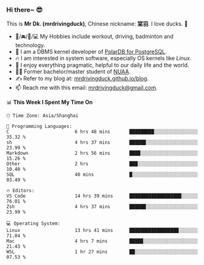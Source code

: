 ### Hi there~ 😎

This is **Mr Dk. (mrdrivingduck)**, Chinese nickname: **棠羽**. I love ducks. 🦆

- 💪/🚘/🏸/💻 My Hobbies include workout, driving, badminton and technology.
- 🍊 I am a DBMS kernel developer of [PolarDB for PostgreSQL](https://github.com/ApsaraDB/PolarDB-for-PostgreSQL).
- 🔥 I am interested in system software, especially OS kernels like *Linux*.
- 🔧 I enjoy everything pragmatic, helpful to our daily life and the world.
- 👨‍🎓 Former bachelor/master student of [NUAA](https://en.wikipedia.org/wiki/Nanjing_University_of_Aeronautics_and_Astronautics).
- ✍ Refer to my blog at: [mrdrivingduck.github.io/blog](https://mrdrivingduck.github.io/blog/).
- 📫 Reach me with this email: [mrdrivingduck@gmail.com](mailto:mrdrivingduck@gmail.com).

<!--START_SECTION:waka-->
📊 **This Week I Spent My Time On** 

```text
🕑︎ Time Zone: Asia/Shanghai

💬 Programming Languages: 
C                        6 hrs 48 mins       █████████░░░░░░░░░░░░░░░░   35.32 % 
sh                       4 hrs 37 mins       ██████░░░░░░░░░░░░░░░░░░░   23.99 % 
Markdown                 2 hrs 56 mins       ████░░░░░░░░░░░░░░░░░░░░░   15.26 % 
Other                    2 hrs               ███░░░░░░░░░░░░░░░░░░░░░░   10.40 % 
SQL                      40 mins             █░░░░░░░░░░░░░░░░░░░░░░░░   03.49 % 

🔥 Editors: 
VS Code                  14 hrs 39 mins      ███████████████████░░░░░░   76.01 % 
Zsh                      4 hrs 37 mins       ██████░░░░░░░░░░░░░░░░░░░   23.99 % 

💻 Operating System: 
Linux                    13 hrs 41 mins      ██████████████████░░░░░░░   71.04 % 
Mac                      4 hrs 7 mins        █████░░░░░░░░░░░░░░░░░░░░   21.43 % 
WSL                      1 hr 27 mins        ██░░░░░░░░░░░░░░░░░░░░░░░   07.53 % 
```


<!--END_SECTION:waka-->

<!-- ![Mr Dk.'s GitHub Stats](https://github-readme-stats.vercel.app/api?username=mrdrivingduck&count_private&show_icons=true&theme=buefy) -->

<!-- ![Most Used Languages](https://github-readme-stats.vercel.app/api/top-langs/?username=mrdrivingduck&exclude_repo=mips32-CPU,snort-tcp-socket&theme=buefy&layout=compact&langs_count=10) -->


<!--
**mrdrivingduck/mrdrivingduck** is a ✨ _special_ ✨ repository because its `README.md` (this file) appears on your GitHub profile.

Here are some ideas to get you started:

- 🔭 I’m currently working on ...
- 🌱 I’m currently learning ...
- 👯 I’m looking to collaborate on ...
- 🤔 I’m looking for help with ...
- 💬 Ask me about ...
- 📫 How to reach me: ...
- 😄 Pronouns: ...
- ⚡ Fun fact: ...
-->
